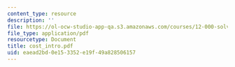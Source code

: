 ```yaml
---
content_type: resource
description: ''
file: https://ol-ocw-studio-app-qa.s3.amazonaws.com/courses/12-000-solving-complex-problems-fall-2003/eaead2bd0e153352e19f49a828506157_cost_intro.pdf
file_type: application/pdf
resourcetype: Document
title: cost_intro.pdf
uid: eaead2bd-0e15-3352-e19f-49a828506157
---
```

